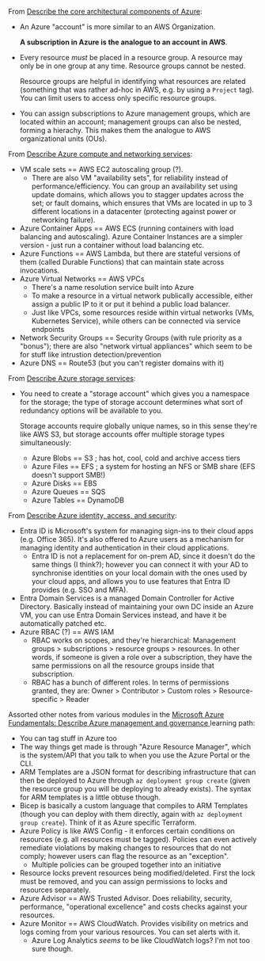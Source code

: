 From [Describe the core architectural components of
Azure](https://learn.microsoft.com/en-us/training/modules/describe-core-architectural-components-of-azure/):
- An Azure "account" is more similar to an AWS Organization.

  **A subscription in Azure is the analogue to an account in AWS**.
- Every resource *must* be placed in a resource group. A resource may only be in one group at any
  time. Resource groups cannot be nested.

  Resource groups are helpful in identifying what resources are related (something that was rather
  ad-hoc in AWS, e.g. by using a `Project` tag). You can limit users to access only specific
  resource groups.
- You can assign subscriptions to Azure management groups, which are located within an account;
  management groups can also be nested, forming a hierachy. This makes them the analogue to AWS
  organizational units (OUs).

From [Describe Azure compute and networking
services](https://learn.microsoft.com/en-gb/training/modules/describe-azure-compute-networking-services/):
- VM scale sets == AWS EC2 autoscaling group (?).
  - There are also VM "availability sets", for reliability instead of performance/efficiency. You
    can group an availability set using update domains, which allows you to stagger updates across
    the set; or fault domains, which ensures that VMs are located in up to 3 different locations in
    a datacenter (protecting against power or networking failure).
- Azure Container Apps == AWS ECS (running containers with load balancing and autoscaling). Azure
  Container Instances are a simpler version - just run a container without load balancing etc.
- Azure Functions == AWS Lambda, but there are stateful versions of them (called Durable Functions)
  that can maintain state across invocations.
- Azure Virtual Networks == AWS VPCs
  - There's a name resolution service built into Azure
  - To make a resource in a virtual network publically accessible, either assign a public IP to it
    or put it behind a public load balancer.
  - Just like VPCs, some resources reside within virtual networks (VMs, Kubernetes Service), while
    others can be connected via service endpoints
- Network Security Groups == Security Groups (with rule priority as a "bonus"); there are also
  "network virtual appliances" which seem to be for stuff like intrustion detection/prevention
- Azure DNS == Route53 (but you can't register domains with it)

From [Describe Azure storage
services](https://learn.microsoft.com/en-gb/training/modules/describe-azure-storage-services/):
- You need to create a "storage account" which gives you a namespace for the storage; the type of
  storage account determines what sort of redundancy options will be available to you.

  Storage accounts require globally unique names, so in this sense they're like AWS S3, but storage
  accounts offer multiple storage types simultaneously:
  - Azure Blobs == S3 ; has hot, cool, cold and archive access tiers
  - Azure Files == EFS ; a system for hosting an NFS or SMB share (EFS doesn't support SMB!)
  - Azure Disks == EBS
  - Azure Queues == SQS
  - Azure Tables == DynamoDB

From [Describe Azure identity, access, and
security](https://learn.microsoft.com/en-gb/training/modules/describe-azure-identity-access-security/):
- Entra ID is Microsoft's system for managing sign-ins to their cloud apps (e.g. Office 365). It's
  also offered to Azure users as a mechanism for managing identity and authentication in their cloud
  applications.
  - Entra ID is not a replacement for on-prem AD, since it doesn't do the same things (I think?);
    however you can connect it with your AD to synchronise identities on your local domain with the
    ones used by your cloud apps, and allows you to use features that Entra ID provides (e.g. SSO
    and MFA).
- Entra Domain Services is a managed Domain Controller for Active Directory. Basically instead of
  maintaining your own DC inside an Azure VM, you can use Entra Domain Services instead, and have it
  be automatically patched etc.
- Azure RBAC (?) == AWS IAM
  - RBAC works on scopes, and they're hierarchical: Management groups > subscriptions > resource
    groups > resources. In other words, if someone is given a role over a subscription, they have
    the same permissions on all the resource groups inside that subscription.
  - RBAC has a bunch of different roles. In terms of permissions granted, they are: Owner >
    Contributor > Custom roles > Resource-specific > Reader

Assorted other notes from various modules in the [Microsoft Azure Fundamentals: Describe Azure
management and governance
](https://learn.microsoft.com/en-us/training/paths/describe-azure-management-governance/) learning
path:
- You can tag stuff in Azure too
- The way things get made is through "Azure Resource Manager", which is the system/API that you talk
  to when you use the Azure Portal or the CLI.
- ARM Templates are a JSON format for describing infrastructure that can then be deployed to Azure
  through `az deployment group create` (given the resource group you will be deploying to already
  exists). The syntax for ARM templates is a little obtuse though.
- Bicep is basically a custom language that compiles to ARM Templates (though you can deploy with
  them directly, again with `az deployment group create`). Think of it as Azure specific Terraform.
- Azure Policy is like AWS Config - it enforces certain conditions on resources (e.g. all resources
  must be tagged). Policies can even actively remediate violations by making changes to resources
  that do not comply; however users can flag the resource as an "exception".
  - Multiple policies can be grouped together into an initiative
- Resource locks prevent resources being modified/deleted. First the lock must be removed, and you
  can assign permissions to locks and resources separately.
- Azure Advisor == AWS Trusted Advisor. Does reliability, security, performance, "operational
  excellence" and costs checks against your resources.
- Azure Monitor == AWS CloudWatch. Provides visibility on metrics and logs coming from your various
  resources. You can set alerts with it.
  - Azure Log Analytics *seems* to be like CloudWatch logs? I'm not too sure though.
